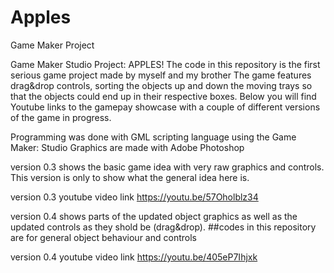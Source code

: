 # Apples
Game Maker Project


Game Maker Studio Project: APPLES!
The code in this repository is the first serious game project made by myself and my brother 
The game features drag&drop controls, sorting the objects up and down the moving trays so that the objects could end up in their respective boxes. 
Below you will find Youtube links to the gamepay showcase with a couple of different versions of the game in progress.

Programming was done with GML scripting language using the Game Maker: Studio 
Graphics are made with Adobe Photoshop 

version 0.3 shows the basic game idea with very raw graphics and controls. This version is only to show what the general idea here is.

version 0.3 youtube video link 
https://youtu.be/57Oholblz34

version 0.4 shows parts of the updated object graphics as well as the updated controls as they shold be (drag&drop). ##codes in this repository are for general object behaviour and controls

version 0.4 youtube video link 
https://youtu.be/405eP7Ihjxk
